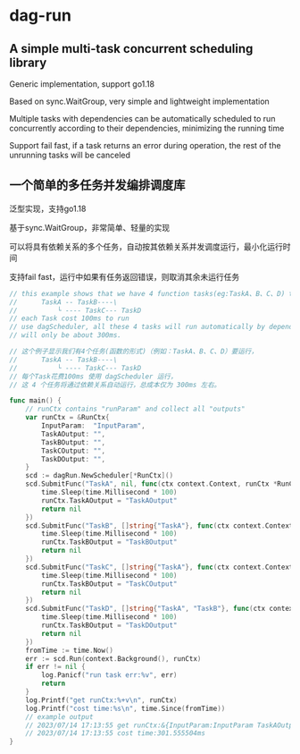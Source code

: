# dag-run

## A simple multi-task concurrent scheduling library
<p>Generic implementation, support go1.18</p>
<p>Based on sync.WaitGroup, very simple and lightweight implementation</p>
<p>Multiple tasks with dependencies can be automatically scheduled to run concurrently according to their dependencies, minimizing the running time</p>
<p>Support fail fast, if a task returns an error during operation, the rest of the unrunning tasks will be canceled</p>

##  一个简单的多任务并发编排调度库
<p>泛型实现，支持go1.18</p>
<p>基于sync.WaitGroup，非常简单、轻量的实现</p>
<p>可以将具有依赖关系的多个任务，自动按其依赖关系并发调度运行，最小化运行时间</p>
<p>支持fail fast，运行中如果有任务返回错误，则取消其余未运行任务</p>

```go
// this example shows that we have 4 function tasks(eg:TaskA、B、C、D) to run, which dependency relation like
// 		TaskA -- TaskB----\
//   		└ ---- TaskC--- TaskD
// each Task cost 100ms to run
// use dagScheduler, all these 4 tasks will run automatically by dependency relation, and total costs
// will only be about 300ms.

// 这个例子显示我们有4个任务(函数的形式)（例如：TaskA、B、C、D）要运行，
// 		TaskA -- TaskB----\
//   		└ ---- TaskC--- TaskD
// 每个Task花费100ms 使用 dagScheduler 运行，
// 这 4 个任务将通过依赖关系自动运行，总成本仅为 300ms 左右。

func main() {
	// runCtx contains "runParam" and collect all "outputs"
	var runCtx = &RunCtx{
		InputParam:  "InputParam",
		TaskAOutput: "",
		TaskBOutput: "",
		TaskCOutput: "",
		TaskDOutput: "",
	}
	scd := dagRun.NewScheduler[*RunCtx]()
	scd.SubmitFunc("TaskA", nil, func(ctx context.Context, runCtx *RunCtx) error {
		time.Sleep(time.Millisecond * 100)
		runCtx.TaskAOutput = "TaskAOutput"
		return nil
	})
	scd.SubmitFunc("TaskB", []string{"TaskA"}, func(ctx context.Context, runCtx *RunCtx) error {
		time.Sleep(time.Millisecond * 100)
		runCtx.TaskBOutput = "TaskBOutput"
		return nil
	})
	scd.SubmitFunc("TaskC", []string{"TaskA"}, func(ctx context.Context, runCtx *RunCtx) error {
		time.Sleep(time.Millisecond * 100)
		runCtx.TaskBOutput = "TaskCOutput"
		return nil
	})
	scd.SubmitFunc("TaskD", []string{"TaskA", "TaskB"}, func(ctx context.Context, runCtx *RunCtx) error {
		time.Sleep(time.Millisecond * 100)
		runCtx.TaskBOutput = "TaskDOutput"
		return nil
	})
	fromTime := time.Now()
	err := scd.Run(context.Background(), runCtx)
	if err != nil {
		log.Panicf("run task err:%v", err)
		return
	}
	log.Printf("get runCtx:%+v\n", runCtx)
	log.Printf("cost time:%s\n", time.Since(fromTime))
	// example output
	// 2023/07/14 17:13:55 get runCtx:&{InputParam:InputParam TaskAOutput:TaskAOutput TaskBOutput:TaskBOutput TaskCOutput:TaskCOutput TaskDOutput:TaskDOutput}
	// 2023/07/14 17:13:55 cost time:301.555504ms
}

```
